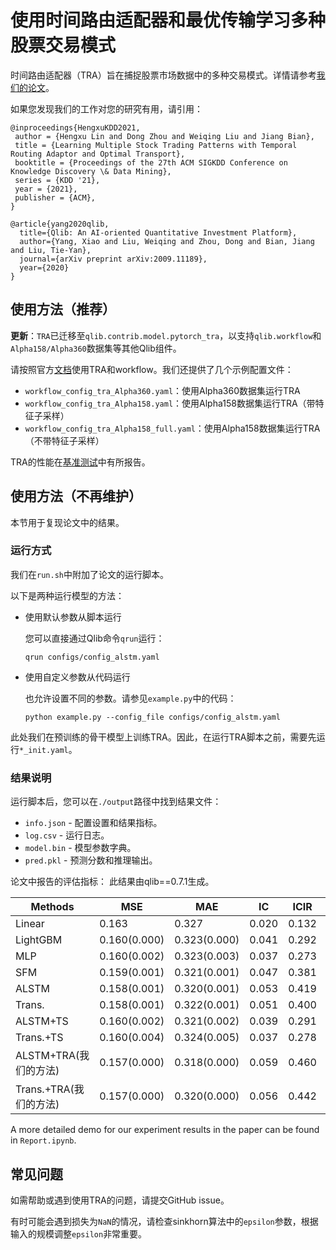 # 使用时间路由适配器和最优传输学习多种股票交易模式

时间路由适配器（TRA）旨在捕捉股票市场数据中的多种交易模式。详情请参考[我们的论文](http://arxiv.org/abs/2106.12950)。

如果您发现我们的工作对您的研究有用，请引用：
```
@inproceedings{HengxuKDD2021,
 author = {Hengxu Lin and Dong Zhou and Weiqing Liu and Jiang Bian},
 title = {Learning Multiple Stock Trading Patterns with Temporal Routing Adaptor and Optimal Transport},
 booktitle = {Proceedings of the 27th ACM SIGKDD Conference on Knowledge Discovery \& Data Mining},
 series = {KDD '21},
 year = {2021},
 publisher = {ACM},
}

@article{yang2020qlib,
  title={Qlib: An AI-oriented Quantitative Investment Platform},
  author={Yang, Xiao and Liu, Weiqing and Zhou, Dong and Bian, Jiang and Liu, Tie-Yan},
  journal={arXiv preprint arXiv:2009.11189},
  year={2020}
}
```

## 使用方法（推荐）

**更新**：`TRA`已迁移至`qlib.contrib.model.pytorch_tra`，以支持`qlib.workflow`和`Alpha158/Alpha360`数据集等其他Qlib组件。

请按照官方[文档](https://qlib.readthedocs.io/en/latest/component/workflow.html)使用TRA和workflow。我们还提供了几个示例配置文件：

- `workflow_config_tra_Alpha360.yaml`：使用Alpha360数据集运行TRA
- `workflow_config_tra_Alpha158.yaml`：使用Alpha158数据集运行TRA（带特征子采样）
- `workflow_config_tra_Alpha158_full.yaml`：使用Alpha158数据集运行TRA（不带特征子采样）

TRA的性能在[基准测试](https://github.com/microsoft/qlib/tree/main/examples/benchmarks)中有所报告。

## 使用方法（不再维护）

本节用于复现论文中的结果。

### 运行方式

我们在`run.sh`中附加了论文的运行脚本。

以下是两种运行模型的方法：

* 使用默认参数从脚本运行

  您可以直接通过Qlib命令`qrun`运行：
  ```
  qrun configs/config_alstm.yaml
  ```

* 使用自定义参数从代码运行

  也允许设置不同的参数。请参见`example.py`中的代码：
  ```
  python example.py --config_file configs/config_alstm.yaml
  ```

此处我们在预训练的骨干模型上训练TRA。因此，在运行TRA脚本之前，需要先运行`*_init.yaml`。

### 结果说明

运行脚本后，您可以在`./output`路径中找到结果文件：

* `info.json` - 配置设置和结果指标。
* `log.csv` - 运行日志。
* `model.bin` - 模型参数字典。
* `pred.pkl` - 预测分数和推理输出。

论文中报告的评估指标：
此结果由qlib==0.7.1生成。

| Methods | MSE| MAE| IC | ICIR | AR | AV | SR | MDD |
|-------|-------|------|-----|-----|-----|-----|-----|-----|
|Linear|0.163|0.327|0.020|0.132|-3.2%|16.8%|-0.191|32.1%|
|LightGBM|0.160(0.000)|0.323(0.000)|0.041|0.292|7.8%|15.5%|0.503|25.7%|
|MLP|0.160(0.002)|0.323(0.003)|0.037|0.273|3.7%|15.3%|0.264|26.2%|
|SFM|0.159(0.001)	|0.321(0.001)	|0.047	|0.381	|7.1%	|14.3%	|0.497	|22.9%|
|ALSTM|0.158(0.001)	|0.320(0.001)	|0.053	|0.419	|12.3%	|13.7%	|0.897	|20.2%|
|Trans.|0.158(0.001)	|0.322(0.001)	|0.051	|0.400	|14.5%	|14.2%	|1.028	|22.5%|
|ALSTM+TS|0.160(0.002)	|0.321(0.002)	|0.039	|0.291	|6.7%	|14.6%	|0.480|22.3%|
|Trans.+TS|0.160(0.004)	|0.324(0.005)	|0.037	|0.278	|10.4%	|14.7%	|0.722	|23.7%|
|ALSTM+TRA(我们的方法)|0.157(0.000)	|0.318(0.000)	|0.059	|0.460	|12.4%	|14.0%	|0.885	|20.4%|
|Trans.+TRA(我们的方法)|0.157(0.000)	|0.320(0.000)	|0.056	|0.442	|16.1%	|14.2%	|1.133	|23.1%|

A more detailed demo for our experiment results in the paper can be found in `Report.ipynb`.

## 常见问题

如需帮助或遇到使用TRA的问题，请提交GitHub issue。

有时可能会遇到损失为`NaN`的情况，请检查sinkhorn算法中的`epsilon`参数，根据输入的规模调整`epsilon`非常重要。
